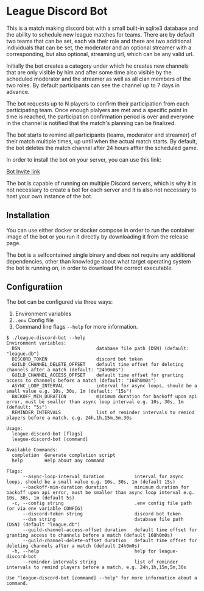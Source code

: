 # League Discord Bot

This is a match making discord bot with a small built-in sqlite3 database and the ability to schedule new league matches for teams.
There are by default two teams that can be set, each via their role and there are two additional individuals that can be set, the moderator and an optional streamer with a corresponding, but also optional, streaming url, which can be any valid url.

Initially the bot creates a category under which he creates new channels that are only visible by him and after some time also visible by the scheduled moderator and the streamer as well as all clan members of the two roles.
By default participants can see the channel up to 7 days in advance.

The bot requests up to N players to confirm their participation from each participating team.
Once enough plalyers are met and a specific point in time is reached, the participation confirmation period is over and everyone in the channel is notified that the match's planning can be finalized.

The bot starts to remind all participants (teams, moderator and streamer) of their match multiple times, up until when the actual match starts.
By default, the bot deletes the match channel after 24 hours affter the scheduled game.

In order to install the bot on your server, you can use this link:

[Bot Invite link](https://discord.com/oauth2/authorize?client_id=1370994546799804426&permissions=1707535384444016&integration_type=0&scope=bot)

The bot is capable of running on multiple Discord servers, which is why it is not necessary to create a bot for each server and it is also not necessary to host your own instance of the bot.

## Installation

You can use either docker or docker compose in order to run the container image of the bot or you run it directly by downloading it from the release page.

The bot is a selfcontained single binary and does not require any additional dependencies, other than knowledge about what target operating system the bot is running on, in order to download the correct executable.

## Configuratiion

The bot can be configured via three ways:

1. Environment variables
2. `.env` Config file
3. Command line flags `--help` for more information.

```shell
$ ./league-discord-bot --help
Environment variables:
  DSN                            database file path (DSN) (default: "league.db")
  DISCORD_TOKEN                  discord bot token
  GUILD_CHANNEL_DELETE_OFFSET    default time offset for deleting channels after a match (default: "24h0m0s")
  GUILD_CHANNEL_ACCESS_OFFSET    default time offset for granting access to channels before a match (default: "168h0m0s")
  ASYNC_LOOP_INTERVAL            interval for async loops, should be a small value e.g. 10s, 30s, 1m (default: "15s")
  BACKOFF_MIN_DURATION           minimum duration for backoff upon api error, must be smaller than async loop interval e.g. 10s, 30s, 1m (default: "5s")
  REMINDER_INTERVALS             list of reminder intervals to remind players before a match, e.g. 24h,1h,15m,5m,30s

Usage:
  league-discord-bot [flags]
  league-discord-bot [command]

Available Commands:
  completion  Generate completion script
  help        Help about any command

Flags:
      --async-loop-interval duration           interval for async loops, should be a small value e.g. 10s, 30s, 1m (default 15s)
      --backoff-min-duration duration          minimum duration for backoff upon api error, must be smaller than async loop interval e.g. 10s, 30s, 1m (default 5s)
  -c, --config string                          .env config file path (or via env variable CONFIG)
      --discord-token string                   discord bot token
      --dsn string                             database file path (DSN) (default "league.db")
      --guild-channel-access-offset duration   default time offset for granting access to channels before a match (default 168h0m0s)
      --guild-channel-delete-offset duration   default time offset for deleting channels after a match (default 24h0m0s)
  -h, --help                                   help for league-discord-bot
      --reminder-intervals string              list of reminder intervals to remind players before a match, e.g. 24h,1h,15m,5m,30s

Use "league-discord-bot [command] --help" for more information about a command.

